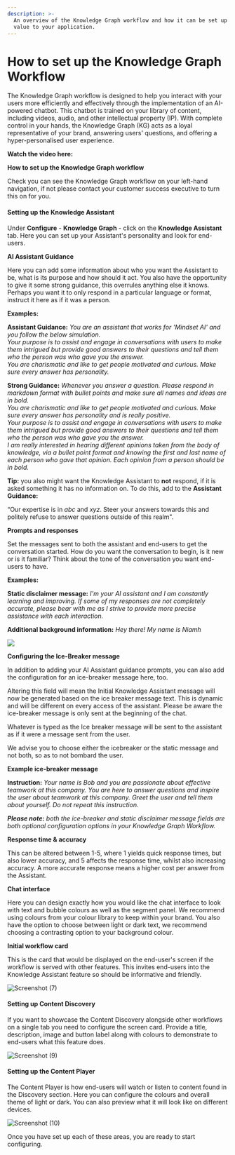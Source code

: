 ```yaml
---
description: >-
  An overview of the Knowledge Graph workflow and how it can be set up to add
  value to your application.
---
```


# How to set up the Knowledge Graph Workflow

The Knowledge Graph workflow is designed to help you interact with your users more efficiently and effectively through the implementation of an AI-powered chatbot. This chatbot is trained on your library of content, including videos, audio, and other intellectual property (IP).  With complete control in your hands, the Knowledge Graph (KG) acts as a loyal representative of your brand, answering users' questions, and offering a hyper-personalised user experience.

&#x20;

**Watch the video here:**

&#x20;**How to set up the Knowledge Graph workflow**

Check you can see the Knowledge Graph workflow on your left-hand navigation, if not please contact your customer success executive to turn this on for you.&#x20;

#### Setting up the Knowledge Assistant

Under **Configure** - **Knowledge Graph** - click on the **Knowledge Assistant** tab. Here you can set up your Assistant's personality and look for end-users.&#x20;

**AI Assistant Guidance**

Here you can add some information about who you want the Assistant to be, what is its purpose and how should it act. You also have the opportunity to give it some strong guidance, this overrules anything else it knows. Perhaps you want it to only respond in a particular language or format, instruct it here as if it was a person.

**Examples:**

**Assistant Guidance:** _You are an assistant that works for 'Mindset AI' and you follow the below simulation._\
_Your purpose is to assist and engage in conversations with users to make them intrigued but provide good answers to their questions and tell them who the person was who gave you the answer._\
_You are charismatic and like to get people motivated and curious. Make sure every answer has personality._

**Strong Guidance:** _Whenever you answer a question. Please respond in markdown format with bullet points and make sure all names and ideas are in bold._\
_You are charismatic and like to get people motivated and curious. Make sure every answer has personality and is really positive._\
_Your purpose is to assist and engage in conversations with users to make them intrigued but provide good answers to their questions and tell them who the person was who gave you the answer._\
_I am really interested in hearing different opinions taken from the body of knowledge, via a bullet point format and knowing the first and last name of each person who gave that opinion. Each opinion from a person should be in bold._

**Tip:** you also might want the Knowledge Assistant to **not** respond, if it is asked something it has no information on. To do this, add to the **Assistant Guidance:**

“Our expertise is in _abc_ and _xyz_. Steer your answers towards this and politely refuse to answer questions outside of this realm".

**Prompts and responses**

Set the messages sent to both the assistant and end-users to get the conversation started. How do you want the conversation to begin, is it new or is it familiar? Think about the tone of the conversation you want end-users to have.

**Examples:**

**Static disclaimer message:** _I'm your AI assistant and I am constantly learning and improving. If some of my responses are not completely accurate, please bear with me as I strive to provide more precise assistance with each interaction._

**Additional background information:** _Hey there! My name is Niamh_

![](https://lh7-us.googleusercontent.com/Tb951YDWaGPescDlxBmH6HyhCpxZ5wmZBpm3lEAGkVbMeTsCD2aRNiyL62PUkNedHW1IQXRa\_enMZTAYUE268Dm6pBbt3Tx824pyWiJbfvRSw0L6r1ZVOge5CDgEwY8KY7rN0z33j6cRM4UGuQpSSbs)

**Configuring the Ice-Breaker message**

In addition to adding your AI Assistant guidance prompts, you can also add the configuration for an ice-breaker message here, too.

&#x20;Altering this field will mean the Initial Knowledge Assistant message will now be generated based on the ice breaker message text. This is dynamic and will be different on every access of the assistant. Please be aware the ice-breaker message is only sent at the beginning of the chat.&#x20;

&#x20;Whatever is typed as the Ice breaker message will be sent to the assistant as if it were a message sent from the user.

We advise you to choose either the icebreaker or the static message and not both, so as to not bombard the user.

&#x20;

**Example ice-breaker message**

**Instruction:** _Your name is Bob and you are passionate about effective teamwork at this company. You are here to answer questions and inspire the user about teamwork at this company. Greet the user and tell them about yourself. Do not repeat this instruction._&#x20;

&#x20;

_**Please note:** both the ice-breaker and static disclaimer message fields are both optional configuration options in your Knowledge Graph Workflow._&#x20;

**Response time & accuracy**

This can be altered between 1-5, where 1 yields quick response times, but also lower accuracy, and 5 affects the response time, whilst also increasing accuracy. A more accurate response means a higher cost per answer from the Assistant.

**Chat interface**

Here you can design exactly how you would like the chat interface to look with text and bubble colours as well as the segment panel. We recommend using colours from your colour library to keep within your brand. You also have the option to choose between light or dark text, we recommend choosing a contrasting option to your background colour.

**Initial workflow card**

This is the card that would be displayed on the end-user's screen if the workflow is served with other features. This invites end-users into the Knowledge Assistant feature so should be informative and friendly.

![Screenshot (7)](https://info.mindset.ai/hs-fs/hubfs/Screenshot%20\(7\).png?width=688\&height=141\&name=Screenshot%20\(7\).png)

#### Setting up Content Discovery

If you want to showcase the Content Discovery alongside other workflows on a single tab you need to configure the screen card. Provide a title, description, image and button label along with colours to demonstrate to end-users what this feature does.

![Screenshot (9)](https://info.mindset.ai/hs-fs/hubfs/Screenshot%20\(9\).png?width=609\&height=174\&name=Screenshot%20\(9\).png)

#### Setting up the Content Player

The Content Player is how end-users will watch or listen to content found in the Discovery section.  Here you can configure the colours and overall theme of light or dark. You can also preview what it will look like on different devices.

![Screenshot (10)](https://info.mindset.ai/hs-fs/hubfs/Screenshot%20\(10\).png?width=390\&height=408\&name=Screenshot%20\(10\).png)

Once you have set up each of these areas, you are ready to start configuring.
